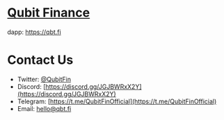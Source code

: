 # [Qubit Finance](https://qbt.fi)
dapp: https://qbt.fi


# Contact Us
- Twitter: [@QubitFin](https://twitter.com/QubitFin)
- Discord: [https://discord.gg/JGJBWRxX2Y](https://discord.gg/JGJBWRxX2Y)
- Telegram: [https://t.me/QubitFinOfficial](https://t.me/QubitFinOfficial)
- Email: [hello@qbt.fi](mailto:hello@qbt.fi)
